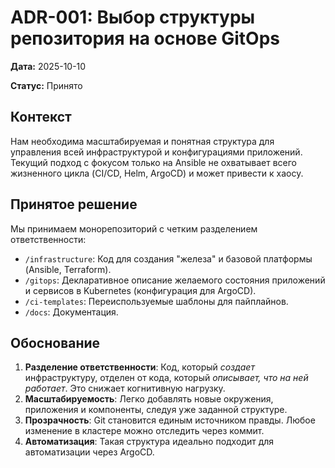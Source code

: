 # ADR-001: Выбор структуры репозитория на основе GitOps

**Дата:** 2025-10-10

**Статус:** Принято

## Контекст

Нам необходима масштабируемая и понятная структура для управления всей инфраструктурой и конфигурациями приложений. Текущий подход с фокусом только на Ansible не охватывает всего жизненного цикла (CI/CD, Helm, ArgoCD) и может привести к хаосу.

## Принятое решение

Мы принимаем монорепозиторий с четким разделением ответственности:

- `/infrastructure`: Код для создания "железа" и базовой платформы (Ansible, Terraform).
- `/gitops`: Декларативное описание желаемого состояния приложений и сервисов в Kubernetes (конфигурация для ArgoCD).
- `/ci-templates`: Переиспользуемые шаблоны для пайплайнов.
- `/docs`: Документация.

## Обоснование

1.  **Разделение ответственности**: Код, который *создает* инфраструктуру, отделен от кода, который *описывает, что на ней работает*. Это снижает когнитивную нагрузку.
2.  **Масштабируемость**: Легко добавлять новые окружения, приложения и компоненты, следуя уже заданной структуре.
3.  **Прозрачность**: Git становится единым источником правды. Любое изменение в кластере можно отследить через коммит.
4.  **Автоматизация**: Такая структура идеально подходит для автоматизации через ArgoCD.
